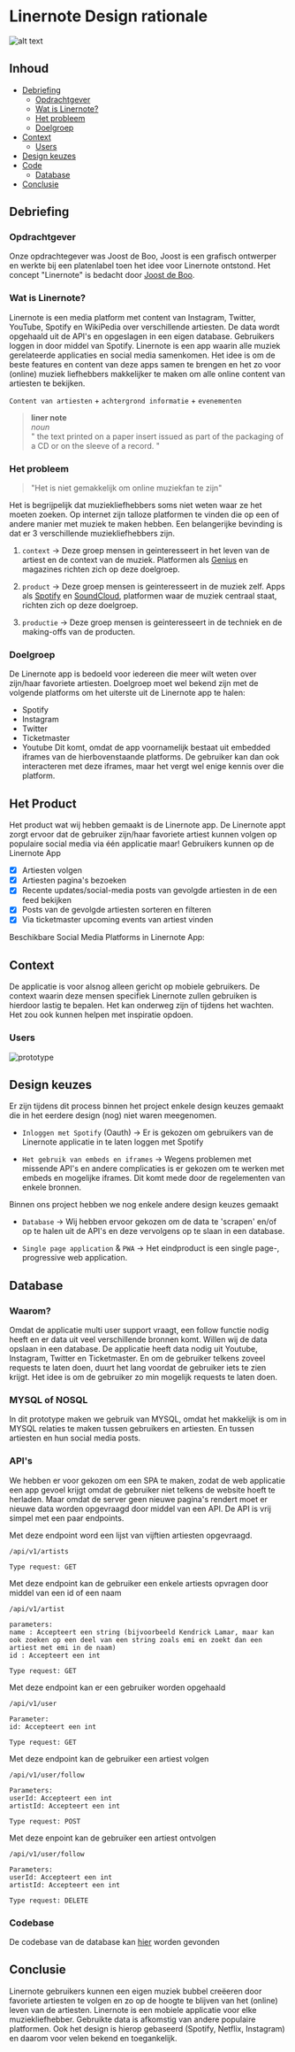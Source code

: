 # Linernote Design rationale
![alt text](images/Linernote_Logo_White.png)
## Inhoud
- [Debriefing](#Debriefing)
    - [Opdrachtgever](#Opdrachtgever)
    - [Wat is Linernote?](#Wat-is-Linernote?)
    - [Het probleem](#Het-probleem)
    - [Doelgroep](#Doelgroep)
- [Context](#Context)
  - [Users](#Users)
- [Design keuzes](#Design-keuzes)
- [Code](#Code)
  - [Database](#Database)
- [Conclusie](#Conclusie)

## Debriefing
### Opdrachtgever
Onze opdrachtegever was Joost de Boo, Joost is een grafisch ontwerper en werkte bij een platenlabel toen het idee voor Linernote ontstond. Het concept "Linernote" is bedacht door [Joost de Boo](http://www.joostdeboo.nl/). 

### Wat is Linernote?
Linernote is een media platform met content van Instagram, Twitter, YouTube, Spotify en WikiPedia over verschillende artiesten. De data wordt opgehaald uit de API's en opgeslagen in een eigen database. Gebruikers loggen in door middel van Spotify.
Linernote is een app waarin alle muziek gerelateerde applicaties en social media samenkomen. Het idee is om de beste features en content van deze apps samen te brengen en het zo voor (online) muziek liefhebbers makkelijker te maken om alle online content van artiesten te bekijken.

`Content van artiesten` + `achtergrond informatie` + `evenementen`

> **liner note**   
> *noun*   
> " the text printed on a paper insert issued as part of the packaging of a CD or on the sleeve of a record. "

### Het probleem
> "Het is niet gemakkelijk om online muziekfan te zijn"

Het is begrijpelijk dat muziekliefhebbers soms niet weten waar ze het moeten zoeken. Op internet zijn talloze platformen te vinden die op een of andere manier met muziek te maken hebben. Een belangerijke bevinding is dat er 3 verschillende muziekliefhebbers zijn.

1. `context` -> Deze groep mensen in geinteresseert in het leven van de artiest en de context van de muziek. Platformen als [Genius](...) en magazines richten zich op deze doelgroep.

2. `product` -> Deze groep mensen is geinteresseert in de muziek zelf. Apps als [Spotify](...) en [SoundCloud](...), platformen waar de muziek centraal staat, richten zich op deze doelgroep.

3. `productie` -> Deze groep mensen is geinteresseert in de techniek en de making-offs van de producten.

### Doelgroep
De Linernote app is bedoeld voor iedereen die meer wilt weten over zijn/haar favoriete artiesten. Doelgroep moet wel bekend zijn met de volgende platforms om het uiterste uit de Linernote app te halen:
*   Spotify
*   Instagram
*   Twitter
*   Ticketmaster
*   Youtube
Dit komt, omdat de app voornamelijk bestaat uit embedded iframes van de hierbovenstaande platforms. De gebruiker kan dan ook interacteren met deze iframes, maar het vergt wel enige kennis over die platform.  

## Het Product
Het product wat wij hebben gemaakt is de Linernote app. De Linernote appt zorgt ervoor dat de gebruiker zijn/haar favoriete artiest kunnen volgen op populaire social media via één applicatie maar!
Gebruikers kunnen op de Linernote App
- [x] Artiesten volgen
- [x] Artiesten pagina's bezoeken
- [x] Recente updates/social-media posts van gevolgde artiesten in de een feed bekijken
- [x] Posts van de gevolgde artiesten sorteren en filteren
- [x] Via ticketmaster upcoming events van artiest vinden

Beschikbare Social Media Platforms in Linernote App:

## Context
De applicatie is voor alsnog alleen gericht op mobiele gebruikers. De context waarin deze mensen specifiek Linernote zullen gebruiken is hierdoor lastig te bepalen. Het kan onderweg zijn of tijdens het wachten. Het zou ook kunnen helpen met inspiratie opdoen.

### Users

![prototype](/img/follow.png)

## Design keuzes
Er zijn tijdens dit process binnen het project enkele design keuzes gemaakt die in het eerdere design (nog) niet waren meegenomen.
- `Inloggen met Spotify` (Oauth) -> Er is gekozen om gebruikers van de Linernote applicatie in te laten loggen met Spotify

- `Het gebruik van embeds en iframes` -> Wegens problemen met missende API's en andere complicaties is er gekozen om te werken met embeds en mogelijke iframes. Dit komt mede door de regelementen van enkele bronnen.

Binnen ons project hebben we nog enkele andere design keuzes gemaakt

- `Database` -> Wij hebben ervoor gekozen om de data te 'scrapen' en/of op te halen uit de API's en deze vervolgens op te slaan in een database.

- `Single page application` & `PWA` -> Het eindproduct is een single page-, progressive web application.

## Database
### Waarom?
Omdat de applicatie multi user support vraagt, een follow functie nodig heeft en er data uit veel verschillende bronnen komt. Willen wij de data opslaan in een database. De applicatie heeft data nodig uit Youtube, Instagram, Twitter en Ticketmaster. En om de gebruiker telkens zoveel requests te laten doen, duurt het lang voordat de gebruiker iets te zien krijgt. Het idee is om de gebruiker zo min mogelijk requests te laten doen.

### MYSQL of NOSQL

In dit prototype maken we gebruik van MYSQL, omdat het makkelijk is om in MYSQL relaties te maken tussen gebruikers en artiesten. En tussen artiesten en hun social media posts.  

### API's

We hebben er voor gekozen om een SPA te maken, zodat de web applicatie een app gevoel krijgt omdat de gebruiker niet telkens de website hoeft te herladen. Maar omdat de server geen nieuwe pagina's rendert moet er nieuwe data worden opgevraagd door middel van een API. De API is vrij simpel met een paar endpoints.

Met deze endpoint word een lijst van vijftien artiesten opgevraagd.
```
/api/v1/artists

Type request: GET
```

Met deze endpoint kan de gebruiker een enkele artiests opvragen door middel van een id of een naam

```
/api/v1/artist

parameters:
name : Accepteert een string (bijvoorbeeld Kendrick Lamar, maar kan ook zoeken op een deel van een string zoals emi en zoekt dan een artiest met emi in de naam)
id : Accepteert een int

Type request: GET
```
Met deze endpoint kan er een gebruiker worden opgehaald

```
/api/v1/user

Parameter:
id: Accepteert een int

Type request: GET

```

Met deze endpoint kan de gebruiker een artiest volgen

```
/api/v1/user/follow

Parameters:
userId: Accepteert een int
artistId: Accepteert een int

Type request: POST

```
Met deze enpoint kan de gebruiker een artiest ontvolgen

```
/api/v1/user/follow

Parameters:
userId: Accepteert een int
artistId: Accepteert een int

Type request: DELETE

```

### Codebase

De codebase van de database kan [hier](https://github.com/Zekkieb/linernote-db) worden gevonden


## Conclusie
Linernote gebruikers kunnen een eigen muziek bubbel creëeren door favoriete artiesten te volgen en zo op de hoogte te blijven van het (online) leven van de artiesten. Linernote is een mobiele applicatie voor elke muziekliefhebber. Gebruikte data is afkomstig van andere populaire platformen. Ook het design is hierop gebaseerd (Spotify, Netflix, Instagram) en daarom voor velen bekend en toegankelijk.